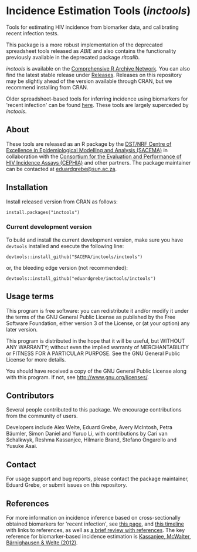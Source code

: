 # Incidence Estimation Tools (*inctools*)

Tools for estimating HIV incidence from biomarker data, and calibrating recent infection tests.

This package is a more robust implementation of the deprecated spreadsheet tools released as *ABIE* and also contains the functionality previously available in the deprecated package *ritcalib*.

*inctools* is available on the [Comprehensive R Archive Network](https://cran.r-project.org/web/packages/inctools/index.html). You can also find the latest stable release under [Releases](https://github.com/SACEMA/inctools/releases). Releases on this repository may be slightly ahead of the version available through CRAN, but we recommend installing from CRAN.

Older spreadsheet-based tools for inferring incidence using biomarkers for 'recent infection' can be found [here](http://www.incidence-estimation.org/page/tools-for-incidence-from-biomarkers-for-recent-infection). These tools are largely superceded by *inctools*.

## About

These tools are released as an R package by the [DST/NRF Centre of Excellence in Epidemiological Modelling and Analysis (SACEMA)](http://www.sacema.org/) in collaboration with the [Consortium for the Evaluation and Performance of HIV Incidence Assays (CEPHIA)](http://www.incidence-estimation.org/page/cephia) and other partners. The package maintainer can be contacted at [eduardgrebe@sun.ac.za](mailto:eduardgrebe@sun.ac.za).

## Installation

Install released version from CRAN as follows:

```
install.packages("inctools")
```

### Current development version

To build and install the current development version, make sure you have
`devtools` installed and execute the following line:

```
devtools::install_github("SACEMA/inctools/inctools")
```

or, the bleeding edge version (not recommended):

```
devtools::install_github("eduardgrebe/inctools/inctools")
```

## Usage terms

This program is free software: you can redistribute it and/or modify
it under the terms of the GNU General Public License as published by
the Free Software Foundation, either version 3 of the License, or
(at your option) any later version.

This program is distributed in the hope that it will be useful,
but WITHOUT ANY WARRANTY; without even the implied warranty of
MERCHANTABILITY or FITNESS FOR A PARTICULAR PURPOSE.  See the
GNU General Public License for more details.

You should have received a copy of the GNU General Public License
along with this program.  If not, see <http://www.gnu.org/licenses/>.

## Contributors

Several people contributed to this package. We encourage contributions from the
community of users.

Developers include Alex Welte, Eduard Grebe, Avery McIntosh, Petra Bäumler,
Simon Daniel and Yuruo Li, with contributions by Cari van Schalkwyk,
Reshma Kassanjee, Hilmarie Brand, Stefano Ongarello and Yusuke Asai.

## Contact

For usage support and bug reports, please contact the package maintainer,
Eduard Grebe, or submit issues on this repository.

## References

For more information on incidence inference based on cross-sectionally obtained biomarkers for 'recent infection', see [this page](http://www.incidence-estimation.org/page/theory-cross-sectional-recent-infection-tests), and [this timeline](http://www.incidence-estimation.org/page/timeline) with links to references, as well as [a brief review with references](http://www.incidence-estimation.org/page/theory-review-and-references-incidence-inference-using-biomarkers-for-recent-infection). The key reference for biomarker-based incidence estimation is [Kassanjee, McWalter, Bärnighausen & Welte (2012)](http://dx.doi.org/10.1097/EDE.0b013e3182576c07).
